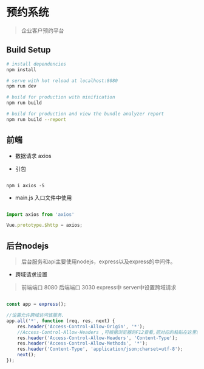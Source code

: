 # 预约系统

> 企业客户预约平台

## Build Setup

``` bash
# install dependencies
npm install

# serve with hot reload at localhost:8080
npm run dev

# build for production with minification
npm run build

# build for production and view the bundle analyzer report
npm run build --report
```

## 前端
- 数据请求 axios

+ 引包
  
```shell

npm i axios -S

```

+ main.js 入口文件中使用

```javascript

import axios from 'axios'

Vue.prototype.$http = axios;

```




    

## 后台nodejs

> 后台服务和api主要使用nodejs，express以及express的中间件。

- 跨域请求设置 
> 前端端口 8080 后端端口 3030  express中 server中设置跨域请求

```javascript

const app = express();

//设置允许跨域访问该服务.
app.all('*', function (req, res, next) {
    res.header('Access-Control-Allow-Origin', '*');
    //Access-Control-Allow-Headers ,可根据浏览器的F12查看,把对应的粘贴在这里就行
    res.header('Access-Control-Allow-Headers', 'Content-Type');
    res.header('Access-Control-Allow-Methods', '*');
    res.header('Content-Type', 'application/json;charset=utf-8');
    next();
});

```
